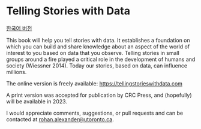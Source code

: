 # Telling Stories with Data

[한국어 버전](./README_ko.md)

This book will help you tell stories with data. It establishes a foundation on which you can build and share knowledge about an aspect of the world of interest to you based on data that you observe. Telling stories in small groups around a fire played a critical role in the development of humans and society (Wiessner 2014). Today our stories, based on data, can influence millions.

The online version is freely available: https://tellingstorieswithdata.com

A print version was accepted for publication by CRC Press, and (hopefully) will be available in 2023.

I would appreciate comments, suggestions, or pull requests and can be contacted at rohan.alexander@utoronto.ca.
